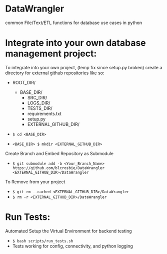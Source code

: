 # DataWrangler
common File/Text/ETL functions for database use cases in python

# Integrate into your own database management project:
  To integrate into your own project, (temp fix since setup.py broken) create a directory for external github repositories like so:
  
  - ROOT_DIR/
    - BASE_DIR/
      - SRC_DIR/
      - LOGS_DIR/
      - TESTS_DIR/
      - requirements.txt
      - setup.py
      - EXTERNAL_GITHUB_DIR/

  - ```$ cd <BASE_DIR>```
  - ```<BASE_DIR> $ mkdir <EXTERNAL_GITHUB_DIR> ```

  Create Branch and Embed Repository as Submodule
  - ```$ git submodule add -b <Your_Branch_Name> https://github.com/blcrosbie/DataWrangler <EXTERNAL_GITHUB_DIR>/DataWrangler```

  To Remove from your project
  - ```$ git rm --cached <EXTERNAL_GITHUB_DIR>/DataWrangler```
  - ```$ rm -r <EXTERNAL_GITHUB_DIR>/DataWrangler```

# Run Tests:
  Automated Setup the Virtual Environment for backend testing
  - ```$ bash scripts/run_tests.sh```
   - Tests working for config, connectivity, and python logging